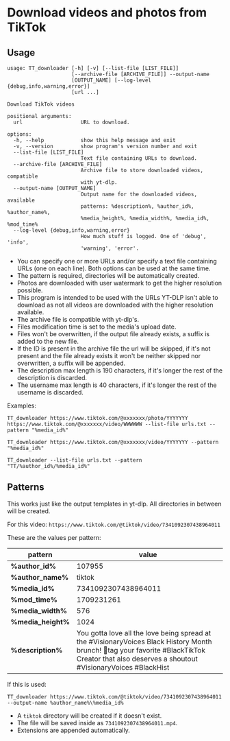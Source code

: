 # Download videos and photos from TikTok

## Usage

```console
usage: TT_downloader [-h] [-v] [--list-file [LIST_FILE]]
                     [--archive-file [ARCHIVE_FILE]] --output-name
                     [OUTPUT_NAME] [--log-level {debug,info,warning,error}]
                     [url ...]

Download TikTok videos

positional arguments:
  url                   URL to download.

options:
  -h, --help            show this help message and exit
  -v, --version         show program's version number and exit
  --list-file [LIST_FILE]
                        Text file containing URLs to download.
  --archive-file [ARCHIVE_FILE]
                        Archive file to store downloaded videos, compatible
                        with yt-dlp.
  --output-name [OUTPUT_NAME]
                        Output name for the downloaded videos, available
                        patterns: %description%, %author_id%, %author_name%,
                        %media_height%, %media_width%, %media_id%, %mod_time%
  --log-level {debug,info,warning,error}
                        How much stuff is logged. One of 'debug', 'info',
                        'warning', 'error'.
```

- You can specify one or more URLs and/or specify a text file containing URLs (one on each line). Both options can be
  used at the same time.
- The pattern is required, directories will be automatically created.
- Photos are downloaded with user watermark to get the higher resolution possible.
- This program is intended to be used with the URLs YT-DLP isn't able to download as not all videos are downloaded with
  the higher resolution available.
- The archive file is compatible with yt-dlp's.
- Files modification time is set to the media's upload date.
- Files won't be overwritten, if the output file already exists, a suffix is added to the new file.
- If the ID is present in the archive file the url will be skipped, if it's not present and the file already exists it
  won't be neither skipped nor overwritten, a suffix will be appended.
- The description max length is 190 characters, if it's longer the rest of the description is discarded.
- The username max length is 40 characters, if it's longer the rest of the username is discarded.

Examples:

```shell
TT_downloader https://www.tiktok.com/@xxxxxxx/photo/YYYYYYY https://www.tiktok.com/@xxxxxxx/video/WWWWWW --list-file urls.txt --pattern "%media_id%"
```

```shell
TT_downloader https://www.tiktok.com/@xxxxxxx/video/YYYYYYY --pattern "%media_id%"
```

```shell
TT_downloader --list-file urls.txt --pattern "TT/%author_id%/%media_id%"
```

## Patterns

This works just like the output templates in yt-dlp. All directories in between will be created.

For this video: `https://www.tiktok.com/@tiktok/video/7341092307438964011`

These are the values per pattern:

| pattern            | value                                                                                                                                                                                           |
|--------------------|-------------------------------------------------------------------------------------------------------------------------------------------------------------------------------------------------|
| **%author_id%**    | 107955                                                                                                                                                                                          |
| **%author_name%**  | tiktok                                                                                                                                                                                          |
| **%media_id%**     | 7341092307438964011                                                                                                                                                                             |
| **%mod_time%**     | 1709231261                                                                                                                                                                                      |
| **%media_width%**  | 576                                                                                                                                                                                             |
| **%media_height%** | 1024                                                                                                                                                                                            |
| **%description%**  | You gotta love all the love being spread at the #VisionaryVoices Black History Month brunch! 🖤tag your favorite #BlackTikTok Creator that also deserves a shoutout #VisionaryVoices #BlackHist |

If this is used:

```shell
TT_downloader https://www.tiktok.com/@tiktok/video/7341092307438964011 --output-name %author_name%\%media_id%
```

* A `tiktok` directory will be created if it doesn't exist.
* The file will be saved inside as `7341092307438964011.mp4`.
* Extensions are appended automatically.
